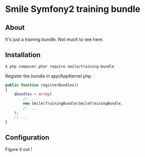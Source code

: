 # Smile Symfony2 training bundle

## About

It's just a training bundle. Not much to see here.

## Installation

``` bash
$ php composer.phar require smile/training-bundle
```

Register the bundle in app/AppKernel.php.

``` php
public function registerBundles()
{
    $bundles = array(
        // ...
        new Smile\TrainingBundle\SmileTrainingBundle,
        // ...
    );
    // ...
}
```

## Configuration

Figure it out !